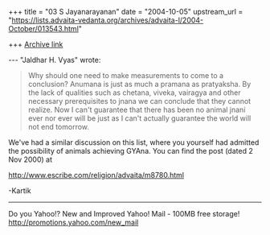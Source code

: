 +++
title = "03 S Jayanarayanan"
date = "2004-10-05"
upstream_url = "https://lists.advaita-vedanta.org/archives/advaita-l/2004-October/013543.html"

+++
[Archive link](https://lists.advaita-vedanta.org/archives/advaita-l/2004-October/013543.html)

--- "Jaldhar H. Vyas" <jaldhar at braincells.com> wrote:

> Why should one need to make measurements to come to a conclusion? 
> Anumana
> is just as much a pramana as pratyaksha.  By the lack of qualities
> such as
> chetana, viveka, vairagya and other necessary prerequisites to jnana
> we
> can conclude that they cannot realize.  Now I can't guarantee that
> there
> has been no animal jnani ever nor ever will be just as I can't
> actually
> guarantee the world will not end tomorrow.
> 

We've had a similar discussion on this list, where you yourself had
admitted the possibility of animals achieving GYAna. You can find the
post (dated 2 Nov 2000) at

http://www.escribe.com/religion/advaita/m8780.html

-Kartik




__________________________________
Do you Yahoo!?
New and Improved Yahoo! Mail - 100MB free storage!
http://promotions.yahoo.com/new_mail 

